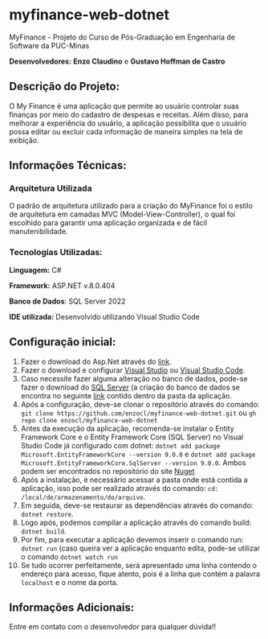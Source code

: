 # myfinance-web-dotnet
MyFinance - Projeto do Curso de Pós-Graduação em Engenharia de Software da PUC-Minas

**Desenvolvedores:** **Enzo Claudino** e **Gustavo Hoffman de Castro**

## Descrição do Projeto:
O My Finance é uma aplicação que permite ao usuário controlar suas finanças por meio do cadastro de despesas e receitas. Além disso, para melhorar a experiência do usuário, a aplicação possibilita que o usuário possa editar ou excluir cada informação de maneira simples na tela de exibição.

## Informações Técnicas:
### Arquitetura Utilizada
O padrão de arquitetura utilizado para a criação do MyFinance foi o estilo de arquitetura em camadas MVC (Model-View-Controller), o qual foi escolhido para garantir uma aplicação organizada e de fácil manutenibilidade.

### Tecnologias Utilizadas:
**Linguagem:** C#

**Framework:** ASP.NET v.8.0.404

**Banco de Dados**: SQL Server 2022

**IDE utilizada:** Desenvolvido utilizando Visual Studio Code

## Configuração inicial:

1. Fazer o download do Asp.Net através do [link](https://dotnet.microsoft.com/pt-br/).
2. Fazer o download e configurar [Visual Studio](https://visualstudio.microsoft.com/pt-br/) ou [Visual Studio Code](https://code.visualstudio.com/).
3. Caso necessite fazer alguma alteração no banco de dados, pode-se fazer o download do [SQL Server](https://www.microsoft.com/pt-br/sql-server/sql-server-downloads) (a criação do banco de dados se encontra no seguinte [link](https://github.com/enzocl/myfinance-web-dotnet/tree/main/myfinance-web-dotnet/Docs/Databases) contido dentro da pasta da aplicação.
4. Após a configuração, deve-se clonar o repositório através do comando:
``` git clone https://github.com/enzocl/myfinance-web-dotnet.git``` ou `gh repo clone enzocl/myfinance-web-dotnet`
5. Antes da execução da aplicação, recomenda-se instalar o Entity Framework Core e o Entity Framework Core (SQL Server) no Visual Studio Code já configurado com dotnet: `dotnet add package Microsoft.EntityFrameworkCore --version 9.0.0` e `dotnet add package Microsoft.EntityFrameworkCore.SqlServer --version 9.0.0`. Ambos podem ser encontrados no repositório do site [Nuget](https://www.nuget.org/packages/Microsoft.EntityFrameworkCore.SqlServer)
6. Após a instalação, é necessário acessar a pasta onde está contida a aplicação, isso pode ser realizado através do comando: `cd: /local/de/armazenamento/do/arquivo`.
7. Em seguida, deve-se restaurar as dependências através do comando: `dotnet restore`.
8. Logo após, podemos compilar a aplicação através do comando build: `dotnet build`.
9. Por fim, para executar a aplicação devemos inserir o comando run: `dotnet run` (caso queira ver a aplicação enquanto edita, pode-se utilizar o comando `dotnet watch run`
10. Se tudo ocorrer perfeitamente, será apresentado uma linha contendo o endereço para acesso, fique atento, pois é a linha que contém a palavra `localhost` e o nome da porta.

## Informações Adicionais:
Entre em contato com o desenvolvedor para qualquer dúvida!!
